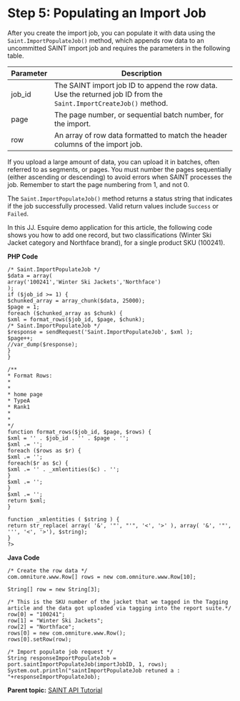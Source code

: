 # Step 5: Populating an Import Job

 

After you create the import job, you can populate it with data using the `Saint.ImportPopulateJob()` method, which appends row data to an uncommitted SAINT import job and requires the parameters in the following table.

| Parameter | Description |
|-------------|---------------|
| job\_id | The SAINT import job ID to append the row data. Use the returned job ID from the `Saint.ImportCreateJob()` method. |
| page | The page number, or sequential batch number, for the import. |
| row | An array of row data formatted to match the header columns of the import job. |

 

If you upload a large amount of data, you can upload it in batches, often referred to as segments, or pages. You must number the pages sequentially \(either ascending or descending\) to avoid errors when SAINT processes the job. Remember to start the page numbering from 1, and not 0.

The `Saint.ImportPopulateJob()` method returns a status string that indicates if the job successfully processed. Valid return values include `Success` or `Failed`.

In this JJ. Esquire demo application for this article, the following code shows you how to add one record, but two classifications \(Winter Ski Jacket category and Northface brand\), for a single product SKU \(100241\).

**PHP Code** 

```
/* Saint.ImportPopulateJob */ 
$data = array( 
array('100241','Winter Ski Jackets','Northface') 
); 
if ($job_id >= 1) { 
$chunked_array = array_chunk($data, 25000); 
$page = 1; 
foreach ($chunked_array as $chunk) { 
$xml = format_rows($job_id, $page, $chunk); 
/* Saint.ImportPopulateJob */ 
$response = sendRequest('Saint.ImportPopulateJob', $xml ); 
$page++; 
//var_dump($response); 
} 
} 

/** 
* Format Rows: 
* 
* 
* home page 
* TypeA 
* Rank1 
* 
* 
*/ 
function format_rows($job_id, $page, $rows) { 
$xml = '' . $job_id . '' . $page . ''; 
$xml .= ''; 
foreach ($rows as $r) { 
$xml .= ''; 
foreach($r as $c) { 
$xml .= '' . _xmlentities($c) . ''; 
} 
$xml .= ''; 
} 
$xml .= ''; 
return $xml; 
} 

function _xmlentities ( $string ) { 
return str_replace( array( '&', '"', "'", '<', '>' ), array( '&', '"', ''', '<', '>'), $string); 
} 
?>
```

**Java Code** 

```
/* Create the row data */ 
com.omniture.www.Row[] rows = new com.omniture.www.Row[10]; 

String[] row = new String[3]; 

/* This is the SKU number of the jacket that we tagged in the Tagging article and the data got uploaded via tagging into the report suite.*/ 
row[0] = "100241"; 
row[1] = "Winter Ski Jackets"; 
row[2] = "Northface"; 
rows[0] = new com.omniture.www.Row(); 
rows[0].setRow(row); 

/* Import populate job request */ 
String responseImportPopulateJob = port.saintImportPopulateJob(importJobID, 1, rows); 
System.out.println("saintImportPopulateJob retuned a : "+responseImportPopulateJob);
```

**Parent topic:** [SAINT API Tutorial](c_SAINT_API_Overview.md)

